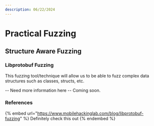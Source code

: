 ```yaml
---
description: 06/22/2024
---
```


# Practical Fuzzing

## Structure Aware Fuzzing

### Libprotobuf Fuzzing

This fuzzing tool/technique will allow us to be able to fuzz complex data structures such as classes, structs, etc.&#x20;

\-- Need more information here -- Coming soon.

### References

{% embed url="https://www.mobilehackinglab.com/blog/libprotobuf-fuzzing" %}
Definitely check this out
{% endembed %}
